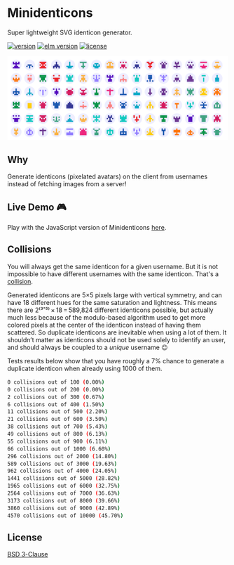 # Minidenticons

Super lightweight SVG identicon generator.

[![version](https://badgen.net/elm-package/v/laurentpayot/minidenticons)](https://github.com/laurentpayot/minidenticons-elm/blob/main/elm.json)
[![elm version](https://badgen.net/elm-package/elm/laurentpayot/minidenticons)](https://github.com/laurentpayot/minidenticons-elm/blob/main/elm.json)
[![license](https://badgen.net/elm-package/license/laurentpayot/minidenticons)](https://github.com/laurentpayot/minidenticons-elm/blob/main/LICENSE)

![Minidenticons](https://raw.githubusercontent.com/laurentpayot/minidenticons-elm/main/img/minidenticons.png)

## Why

Generate identicons (pixelated avatars) on the client from usernames instead of fetching images from a server!

## Live Demo 🎮

Play with the JavaScript version of Minidenticons [here](https://laurentpayot.github.io/minidenticons/).

## Collisions

You will always get the same identicon for a given username. But it is not impossible to have different usernames with the same identicon. That's a [collision](https://en.wikipedia.org/wiki/Hash_collision).

Generated identicons are 5×5 pixels large with vertical symmetry, and can have 18 different hues for the same saturation and lightness.
This means there are 2⁽³˟⁵⁾ × 18 = 589,824 different identicons possible, but actually much less because of the modulo-based algorithm used to get more colored pixels at the center of the identicon instead of having them scattered. So duplicate identicons are inevitable when using a lot of them. It shouldn’t matter as identicons should not be used solely to identify an user, and should always be coupled to a *unique* username 😉

Tests results below show that you have roughly a 7% chance to generate a duplicate identicon when already using 1000 of them.

```bash
0 collisions out of 100 (0.00%)
0 collisions out of 200 (0.00%)
2 collisions out of 300 (0.67%)
6 collisions out of 400 (1.50%)
11 collisions out of 500 (2.20%)
21 collisions out of 600 (3.50%)
38 collisions out of 700 (5.43%)
49 collisions out of 800 (6.13%)
55 collisions out of 900 (6.11%)
66 collisions out of 1000 (6.60%)
296 collisions out of 2000 (14.80%)
589 collisions out of 3000 (19.63%)
962 collisions out of 4000 (24.05%)
1441 collisions out of 5000 (28.82%)
1965 collisions out of 6000 (32.75%)
2564 collisions out of 7000 (36.63%)
3173 collisions out of 8000 (39.66%)
3860 collisions out of 9000 (42.89%)
4570 collisions out of 10000 (45.70%)
```

## License

[BSD 3-Clause](https://github.com/laurentpayot/minidenticons-elm/blob/main/LICENSE)
